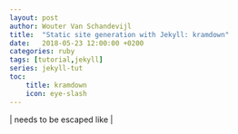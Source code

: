 ```yaml
---
layout: post
author: Wouter Van Schandevijl
title:  "Static site generation with Jekyll: kramdown"
date:   2018-05-23 12:00:00 +0200
categories: ruby
tags: [tutorial,jekyll]
series: jekyll-tut
toc:
    title: kramdown
    icon: eye-slash
---
```



<!--more-->


| needs to be escaped like \|
